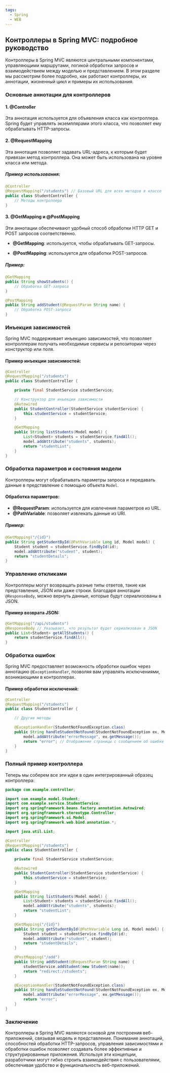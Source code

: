```yaml
---
tags:
  - Spring
  - WEB
---
```

## Контроллеры в Spring MVC: подробное руководство

Контроллеры в Spring MVC являются центральными компонентами, управляющими маршрутами, логикой обработки запросов и взаимодействием между моделью и представлением. В этом разделе мы рассмотрим более подробно, как работают контроллеры, их аннотации, жизненный цикл и примеры их использования.

### Основные аннотации для контроллеров

#### 1. @Controller

Эта аннотация используется для объявления класса как контроллера. Spring будет управлять экземплярами этого класса, что позволяет ему обрабатывать HTTP-запросы.

#### 2. @RequestMapping

Эта аннотация позволяет задавать URL-адреса, к которым будет привязан метод контроллера. Она может быть использована на уровне класса или метода.

##### Пример использования:

```java
@Controller
@RequestMapping("/students") // Базовый URL для всех методов в классе
public class StudentController {
    // Методы контроллера
}
```

#### 3. @GetMapping и @PostMapping

Эти аннотации обеспечивают удобный способ обработки HTTP GET и POST запросов соответственно.

- **@GetMapping**: используется, чтобы обрабатывать GET-запросы.

- **@PostMapping**: используется для обработки POST-запросов.

##### Пример:

```java
@GetMapping
public String showStudents() {
    // Обработка GET-запроса
}

@PostMapping
public String addStudent(@RequestParam String name) {
    // Обработка POST-запроса
}
```

### Инъекция зависимостей

Spring MVC поддерживает инъекцию зависимостей, что позволяет контроллерам получать необходимые сервисы и репозитории через конструктор или поля.

#### Пример инъекции зависимостей:

```java
@Controller
@RequestMapping("/students")
public class StudentController {

    private final StudentService studentService;

    // Конструктор для инъекции зависимости
    @Autowired
    public StudentController(StudentService studentService) {
        this.studentService = studentService;
    }

    @GetMapping
    public String listStudents(Model model) {
        List<Student> students = studentService.findAll();
        model.addAttribute("students", students);
        return "studentList";
    }
}
```

### Обработка параметров и состояния модели

Контроллеры могут обрабатывать параметры запроса и передавать данные в представление с помощью объекта `Model`.

#### Обработка параметров:

- **@RequestParam**: используется для извлечения параметров из URL.
- **@PathVariable**: позволяет извлекать данные из URI.

##### Пример:

```java
@GetMapping("/{id}")
public String getStudentById(@PathVariable Long id, Model model) {
    Student student = studentService.findById(id);
    model.addAttribute("student", student);
    return "studentDetails";
}
```

### Управление откликами

Контроллеры могут возвращать разные типы ответов, такие как представления, JSON или даже строки. Благодаря аннотации `@ResponseBody`, можно вернуть данные, которые будут сериализованы в JSON.

#### Пример возврата JSON:

```java
@GetMapping("/api/students")
@ResponseBody // Указывает, что результат будет сериализован в JSON
public List<Student> getAllStudents() {
    return studentService.findAll();
}
```

### Обработка ошибок

Spring MVC предоставляет возможность обработки ошибок через аннотацию `@ExceptionHandler`, позволяя вам управлять исключениями, возникающими в контроллерах.

#### Пример обработки исключений:

```java
@Controller
@RequestMapping("/students")
public class StudentController {

    // Другие методы

    @ExceptionHandler(StudentNotFoundException.class)
    public String handleStudentNotFound(StudentNotFoundException ex, Model model) {
        model.addAttribute("errorMessage", ex.getMessage());
        return "error"; // Отображение страницы с сообщением об ошибке
    }
}
```

### Полный пример контроллера

Теперь мы соберем все эти идеи в один интегрированный образец контроллера:

```java
package com.example.controller;

import com.example.model.Student;
import com.example.service.StudentService;
import org.springframework.beans.factory.annotation.Autowired;
import org.springframework.stereotype.Controller;
import org.springframework.ui.Model;
import org.springframework.web.bind.annotation.*;

import java.util.List;

@Controller
@RequestMapping("/students")
public class StudentController {

    private final StudentService studentService;

    @Autowired
    public StudentController(StudentService studentService) {
        this.studentService = studentService;
    }

    @GetMapping
    public String listStudents(Model model) {
        List<Student> students = studentService.findAll();
        model.addAttribute("students", students);
        return "studentList";
    }

    @GetMapping("/{id}")
    public String getStudentById(@PathVariable Long id, Model model) {
        Student student = studentService.findById(id);
        model.addAttribute("student", student);
        return "studentDetails";
    }

    @PostMapping("/add")
    public String addStudent(@RequestParam String name) {
        studentService.addStudent(new Student(name));
        return "redirect:/students";
    }

    @ExceptionHandler(StudentNotFoundException.class)
    public String handleStudentNotFound(StudentNotFoundException ex, Model model) {
        model.addAttribute("errorMessage", ex.getMessage());
        return "error";
    }
}
```

### Заключение

Контроллеры в Spring MVC являются основой для построения веб-приложений, связывая модель и представление. Понимание аннотаций, способностей обработки HTTP-запросов, управления зависимостями и обработки ошибок позволяет создавать более эффективные и структурированные приложения. Используя эти концепции, разработчики могут гибко строить взаимодействия с пользователями, обеспечивая удобство и функциональность веб-приложений.